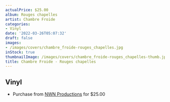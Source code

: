 ```yaml
---
actualPrice: $25.00
album: Rouges chapelles
artist: Chambre Froide
categories:
- Vinyl
date: '2022-03-26T05:07:32'
draft: false
images:
- /images/covers/chambre_froide-rouges_chapelles.jpg
inStock: true
thumbnailImage: /images/covers/chambre_froide-rouges_chapelles-thumb.jpg
title: Chambre Froide - Rouges chapelles
---
```


## Vinyl
* Purchase from [NWN Productions](http://shop.nwnprod.com/index.php?route=product/product&path=75&product_id=22016&sort=pd.name&order=ASC) for $25.00
